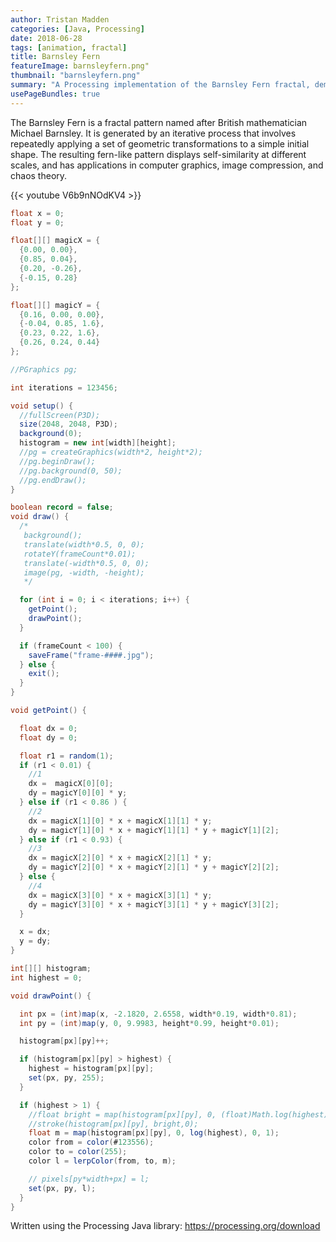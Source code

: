 ```yaml
---
author: Tristan Madden
categories: [Java, Processing]
date: 2018-06-28
tags: [animation, fractal]
title: Barnsley Fern
featureImage: barnsleyfern.png"
thumbnail: "barnsleyfern.png"
summary: "A Processing implementation of the Barnsley Fern fractal, demonstrating iterative geometric transformations to create a self-similar fern-like pattern with applications in computer graphics and chaos theory."
usePageBundles: true
---
```


The Barnsley Fern is a fractal pattern named after British mathematician Michael Barnsley. It is generated by an iterative process that involves repeatedly applying a set of geometric transformations to a simple initial shape. The resulting fern-like pattern displays self-similarity at different scales, and has applications in computer graphics, image compression, and chaos theory.

{{< youtube V6b9nNOdKV4 >}}

```Java
float x = 0;
float y = 0;

float[][] magicX = {  
  {0.00, 0.00}, 
  {0.85, 0.04}, 
  {0.20, -0.26}, 
  {-0.15, 0.28}
};

float[][] magicY = {  
  {0.16, 0.00, 0.00}, 
  {-0.04, 0.85, 1.6}, 
  {0.23, 0.22, 1.6}, 
  {0.26, 0.24, 0.44}
};

//PGraphics pg;

int iterations = 123456;

void setup() {
  //fullScreen(P3D);
  size(2048, 2048, P3D);
  background(0);
  histogram = new int[width][height];
  //pg = createGraphics(width*2, height*2);
  //pg.beginDraw();
  //pg.background(0, 50);
  //pg.endDraw();
}

boolean record = false;
void draw() {
  /*
   background();
   translate(width*0.5, 0, 0);
   rotateY(frameCount*0.01);
   translate(-width*0.5, 0, 0);
   image(pg, -width, -height);
   */

  for (int i = 0; i < iterations; i++) {
    getPoint();
    drawPoint();
  }

  if (frameCount < 100) {
    saveFrame("frame-####.jpg");
  } else {
    exit();
  }
}

void getPoint() {

  float dx = 0;
  float dy = 0;

  float r1 = random(1);
  if (r1 < 0.01) {
    //1
    dx =  magicX[0][0];
    dy = magicY[0][0] * y;
  } else if (r1 < 0.86 ) {
    //2
    dx = magicX[1][0] * x + magicX[1][1] * y;
    dy = magicY[1][0] * x + magicY[1][1] * y + magicY[1][2];
  } else if (r1 < 0.93) {
    //3
    dx = magicX[2][0] * x + magicX[2][1] * y;
    dy = magicY[2][0] * x + magicY[2][1] * y + magicY[2][2];
  } else {
    //4
    dx = magicX[3][0] * x + magicX[3][1] * y;
    dy = magicY[3][0] * x + magicY[3][1] * y + magicY[3][2];
  }

  x = dx;
  y = dy;
}

int[][] histogram;
int highest = 0;

void drawPoint() {

  int px = (int)map(x, -2.1820, 2.6558, width*0.19, width*0.81);
  int py = (int)map(y, 0, 9.9983, height*0.99, height*0.01);

  histogram[px][py]++;

  if (histogram[px][py] > highest) {
    highest = histogram[px][py];
    set(px, py, 255);
  }

  if (highest > 1) {
    //float bright = map(histogram[px][py], 0, (float)Math.log(highest), 0, 255);
    //stroke(histogram[px][py], bright,0);
    float m = map(histogram[px][py], 0, log(highest), 0, 1);
    color from = color(#123556);
    color to = color(255);
    color l = lerpColor(from, to, m);

    // pixels[py*width+px] = l;
    set(px, py, l);
  }
}
```

Written using the Processing Java library: https://processing.org/download